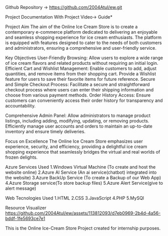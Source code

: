 
Github Repository -> https://github.com/2004Atul/ew.git

Project Documentation With Project Video-> Guide*

Project Aim
The aim of the Online Ice Cream Store is to create a contemporary e-commerce platform dedicated 
to delivering an enjoyable and seamless shopping experience for ice cream enthusiasts. The platform 
is equipped with features designed to cater to the needs of both customers and administrators, 
ensuring a comprehensive and user-friendly service.

Key Objectives
User-Friendly Browsing: Allow users to explore a wide range of ice cream flavors and related products without requiring an initial login.
Efficient Cart and Wishlist Management:
Enable customers to add, adjust quantities, and remove items from their shopping cart.
Provide a Wishlist feature for users to save their favorite items for future reference.
Secure and Simple Checkout Process: Facilitate a secure and straightforward checkout process where users can enter their shipping information and choose from various payment methods.
Order History Access: Ensure customers can conveniently access their order history for transparency and accountability.

Comprehensive Admin Panel:
Allow administrators to manage product listings, including adding, modifying, updating, or removing products.
Efficiently manage user accounts and orders to maintain an up-to-date inventory and ensure timely deliveries.

Focus on Excellence
The Online Ice Cream Store emphasizes user experience, security, and efficiency, providing a delightful ice cream shopping experience that seamlessly bridges the virtual and real worlds of frozen delights.

Azure Services Used
1.Windows Virtual Machine (To create and host the website online)
2.Azure AI Service (An ai service(chatbot) integrated into the website)
3.Azure BackUp Service (To create a Backup of our Web App)
4.Azure Storage service(To store backup files)
5.Azure Alert Service(give to alert message)

Web Tecnologies Used
1.HTML
2.CSS
3.JavaScript
4.PHP
5.MySQl

Resource Visualizer
https://github.com/2004Atul/ew/assets/113812093/d7eb0969-2b4d-4a56-bddf-1fe5693ce7e1

This is the Online Ice-Cream Store Project created for internship purposes.
